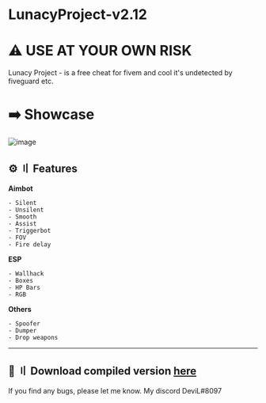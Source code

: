 # LunacyProject-v2.12

# ⚠️ USE AT YOUR OWN RISK
Lunacy Project - is a free cheat for fivem and cool it's undetected by fiveguard etc.

# ➡️ Showcase
![image](https://user-images.githubusercontent.com/127592836/225115347-b2a19695-61d7-4d42-bbd4-c8e72109a8b9.png)


## <a id="features"></a>⚙️ 〢 Features



**Aimbot**
```sh-session
- Silent
- Unsilent
- Smooth
- Assist
- Triggerbot
- FOV
- Fire delay
```

**ESP**
```sh-session
- Wallhack
- Boxes
- HP Bars
- RGB
```

**Others**
```sh-session
- Spoofer
- Dumper
- Drop weapons
```

---

## <a id="download"></a>📁 〢 Download compiled version [here](https://discord.gg/rTjQvxyS37)

If you find any bugs, please let me know.
My discord DeviL#8097
